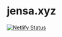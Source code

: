 # jensa.xyz

[![Netlify Status](https://api.netlify.com/api/v1/badges/24c34394-cb39-4cbc-85b1-38f384418ee2/deploy-status)](https://app.netlify.com/sites/mystifying-colden-a8c5e8/deploys)
